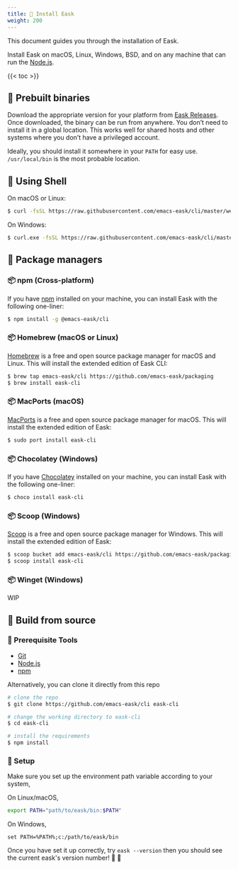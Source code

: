 ```yaml
---
title: 💾 Install Eask
weight: 200
---
```


This document guides you through the installation of Eask.

Install Eask on macOS, Linux, Windows, BSD, and on any machine that can run the [Node.js][].

{{< toc >}}

## 💾 Prebuilt binaries

Download the appropriate version for your platform from [Eask Releases](https://github.com/emacs-eask/cli/releases).
Once downloaded, the binary can be run from anywhere. You don’t need to install
it in a global location. This works well for shared hosts and other systems
where you don’t have a privileged account.

Ideally, you should install it somewhere in your `PATH` for easy use. `/usr/local/bin`
is the most probable location.

## 💾 Using Shell

On macOS or Linux:

```sh
$ curl -fsSL https://raw.githubusercontent.com/emacs-eask/cli/master/webinstall/install.sh | sh
```

On Windows:

```sh
$ curl.exe -fsSL https://raw.githubusercontent.com/emacs-eask/cli/master/webinstall/install.bat | cmd /Q
```

## 💾 Package managers

### 📦 npm (Cross-platform)

If you have [npm](https://www.npmjs.com/) installed on your machine, you can
install Eask with the following one-liner:

```sh
$ npm install -g @emacs-eask/cli
```

### 📦 Homebrew (macOS or Linux)

[Homebrew](https://brew.sh/) is a free and open source package manager for
macOS and Linux. This will install the extended edition of Eask CLI:

```sh
$ brew tap emacs-eask/cli https://github.com/emacs-eask/packaging
$ brew install eask-cli
```

### 📦 MacPorts (macOS)

[MacPorts](https://www.macports.org/) is a free and open source package manager for macOS.
This will install the extended edition of Eask:

```sh
$ sudo port install eask-cli
```

### 📦 Chocolatey (Windows)

If you have [Chocolatey](https://chocolatey.org/) installed on your machine, you can
install Eask with the following one-liner:

```sh
$ choco install eask-cli
```

### 📦 Scoop (Windows)

[Scoop](https://scoop.sh/) is a free and open source package manager for Windows.
This will install the extended edition of Eask:

```sh
$ scoop bucket add emacs-eask/cli https://github.com/emacs-eask/packaging
$ scoop install eask-cli
```

### 📦 Winget (Windows)

WIP

## 💾 Build from source

### 🚩 Prerequisite Tools

* [Git][]
* [Node.js][]
* [npm][]

Alternatively, you can clone it directly from this repo

```sh
# clone the repo
$ git clone https://github.com/emacs-eask/cli eask-cli

# change the working directory to eask-cli
$ cd eask-cli

# install the requirements
$ npm install
```

### 🏡 Setup

Make sure you set up the environment path variable according to your system,

On Linux/macOS,

```sh
export PATH="path/to/eask/bin:$PATH"
```

On Windows,

```batch
set PATH=%PATH%;c:/path/to/eask/bin
```

Once you have set it up correctly, try `eask --version` then you should see 
the current eask's version number! 🎉 🎊


[Git]: https://git-scm.com/
[Node.js]: https://nodejs.org/en/
[npm]: https://www.npmjs.com/
